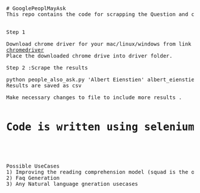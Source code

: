<pre>
# GooglePeoplMayAsk
This repo contains the code for scrapping the Question and context from google people may ask


Step 1 

Download chrome driver for your mac/linux/windows from link below
<a href="https://chromedriver.storage.googleapis.com/index.html">chromedriver</a>
Place the downloaded chrome drive into driver folder.

Step 2 :Scrape the results

python people_also_ask.py 'Albert Eienstien' albert_eienstien.csv
Results are saved as csv

Make necessary changes to file to include more results .

<h1>Code is written using selenium libraries for python.</h1>

</pre>

<pre>

Possible UseCases
1) Improving the reading comprehension model (squad is the only dataset used currently)
2) Faq Generation
3) Any Natural language gneration usecases


</pre>
